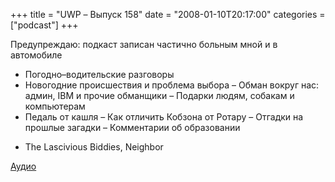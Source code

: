 +++
title = "UWP – Выпуск 158"
date = "2008-01-10T20:17:00"
categories = ["podcast"]
+++


Предупреждаю: подкаст записан частично больным мной и в автомобиле

- Погодно–водительские разговоры
- Новогодние происшествия и проблема выбора
– Обман вокруг нас: админ, IBM и прочие обманщики
– Подарки людям, собакам и компьютерам
- Педаль от кашля
– Как отличить Кобзона от Ротару
– Отгадки на прошлые загадки
– Комментарии об образовании


* The Lascivious Biddies, Neighbor

[Аудио](https://podcast.umputun.com/media/ump_podcast158.mp3)
<audio src="https://podcast.umputun.com/media/ump_podcast158.mp3" preload="none">
